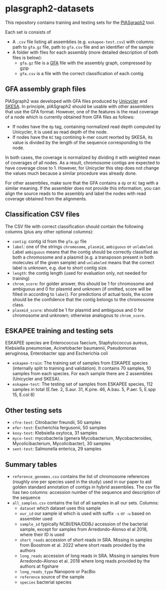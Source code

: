# plasgraph2-datasets

This repository contains training and testing sets for the [PlASgraph2](https://github.com/cchauve/plASgraph2) tool. 

Each set is consists of 

* A `.csv` file listing all assemblies (e.g. `eskapee-test.csv`) with columns: path to `gfa.gz` file, path to `gfa.csv` file and an identifier of the sample
* A folder with files for each assembly (more detailed description of both files is below):
  * `gfa.gz` file is a [GFA](http://gfa-spec.github.io/GFA-spec/GFA1.html) file with the assembly graph, compressed by gzip
  * `gfa.csv` is a file with the correct classification of each contig

## GFA assembly graph files

PlASgraph2 was developed with GFA files produced by <a href="https://github.com/rrwick/Unicycler">Unicycler</a> and <a href="https://github.com/ncbi/SKESA">SKESA</a>. In principle, plASgraph2 should be usable with other assemblers that use the GFA format. However, one of the features is the read coverage of a node which is currently obtained from GFA files as follows:

* If nodes have the `dp` tag, containing normalized read depth computed by Unicycler, it is used as read depth of the node.
* If nodes have the `KC` tag contining k-mer count reorted by SKESA, its value is divided by the length of the sequence corresponding to the node.

In both cases, the coverage is normalized by dividing it with weighted mean of coverages of all nodes. As a result, chromosome contigs are expected to have coverage close to 1. However, for Unicycler this step does not change the values much because a similar procedure was already done.

For other assemblies, make sure that the GFA contains a `dp` or `KC` tag with a similar meaning. If the assembler does not provide this information, you can align the source reads to the assembly and label the nodes with read coverage obtained from the alignments.

## Classification CSV files

The CSV file with correct classification should contain the following columns (plus any other optional columns):

* `contig`: contig id from the `gfa.gz` file 
* `label`: one of the strings `chromosome`, `plasmid`, `ambiguous` or `unlabeled`. Label `ambiguous` means that the contig should be correctly classified as both a chromosome and a plasmid (e.g. a transposon present in both molecules of the given sample) and `unlabeled` means that the correct label is unknown, e.g. due to short contig size. 
* `length`: the contig length (used for evaluation only, not needed for training)
* `chrom_score`: for golder answer, this should be 1 for chromosome and ambiguous and 0 for plasmid and unknown (if omitted, score will be filled in according to `label`). For predictions of actual tools, the score should be the confidence that the contig belongs to the chromosome class.
* `plasmid_score`: should be 1 for plasmid and ambiguous and 0 for chromosome and unknown; otherwise analogous to `chrom_score`.
  
## ESKAPEE training and testing sets

ESKAPEE species are Enterococcus faecium, Staphylococcus aureus, Klebsiella pneumoniae, Acinetobacter baumannii, Pseudomonas aeruginosa, Enterobacter spp and Escherichia coli

* `eskapee-train`:  The training set of samples from ESKAPEE species (internally split to training and validation). It contains 70 samples, 10 samples from each species. For each sample there are 2 assemblies (Unicycler and SKESA).
* `eskapee-test`: The testing set of samples from ESKAPEE species, 112 samples in total (E.fae. 2, S.aur. 31, K.pne. 46, A.bau. 5, P.aer. 5, E.spp 15, E.col 8)

## Other testing sets

* `cfre-test`: Citrobacter freundii, 50 samples
* `efer-test`: Escherichia fergusonii, 50 samples
* `koxy-test`: Klebsiella oxytoca, 31 samples
* `myco-test`: mycobacteria (genera Mycobacterium, Mycobacteroides, Mycolicibacterium, Mycolicibacter), 30 samples
* `sent-test`: Salmonella enterica, 29 samples

## Summary tables

* `reference_genomes.csv` contains the list of chromosome references (roughly one per species used in the study) used in our paper to aid golden standard annotation of contigs in hybrid assemblies. The csv file has two columns: accession number of the sequence and description of the sequence
* `all_samples.csv` contains the list of all samples in all our sets. Columns:
  * `dataset` which dataset uses this sample
  * `our_id` our sample id which is used with suffix `-s` or `-u` based on assembler used
  * `sample_id` typically NCBI/ENA/DDBJ accession of the bacterial sample, except for samples from Arredondo-Alonso el al 2018, where their ID is used
  * `short_reads` accession of short reads in SRA. Missing in samples from Boostrom et al. 2022 where short reads provided by the authors
  * `long_reads` accession of long reads in SRA. Missing in samples from Arredondo-Alonso et al. 2018 where long reads provided by the authors at figshare
  * `long_reads_type` Nanopore or PacBio
  * `reference` source of the sample
  * `species` bacterial species 